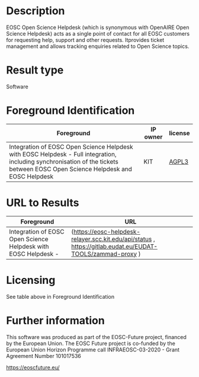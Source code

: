 # Description

EOSC Open Science Helpdesk (which is synonymous with OpenAIRE Open Science Helpdesk) acts as a single point of contact for all EOSC customers for requesting help, support and other requests. Itprovides ticket management and allows tracking enquiries related to Open Science topics.

# Result type

Software

# Foreground Identification

| Foreground | IP owner | license|
|------------|----------|--------|
|Integration of EOSC Open Science Helpdesk with EOSC Helpdesk - Full integration, including synchronisation of the tickets between EOSC Open Science Helpdesk and EOSC Helpdesk |KIT|[AGPL3](https://www.gnu.org/licenses/agpl-3.0.en.html)|


# URL to Results

| Foreground | URL|
|------------|----------|
|Integration of EOSC Open Science Helpdesk with EOSC Helpdesk -   | (https://eosc-helpdesk-relayer.scc.kit.edu/api/status , https://gitlab.eudat.eu/EUDAT-TOOLS/zammad-proxy )|

# Licensing
See table above in Foreground Identification

# Further information
This software was produced as part of the EOSC-Future project, financed by the European Union.
The EOSC Future project is co-funded by the European Union Horizon Programme call INFRAEOSC-03-2020 - Grant Agreement Number 101017536

https://eoscfuture.eu/
